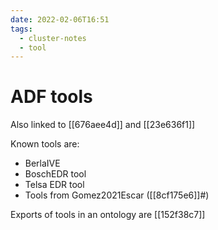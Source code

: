```yaml
---
date: 2022-02-06T16:51
tags:
  - cluster-notes
  - tool
---
```


# ADF tools

Also linked to [[676aee4d]] and [[23e636f1]]

Known tools are:

- BerlaIVE
- BoschEDR tool
- Telsa EDR tool
- Tools from Gomez2021Escar ([[8cf175e6]]#)

Exports of tools in an ontology are [[152f38c7]]
